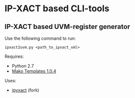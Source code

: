 # IP-XACT based CLI-tools

## IP-XACT based UVM-register generator

Use the following command to run:

```
ipxact2uvm.py <path_to_ipxact_xml>
```

Requires:
- Python 2.7
- [Mako Templates 1.0.4](http://www.makotemplates.org/)

Uses:
- [ipyxact](https://github.com/olofk/ipyxact) (fork)
